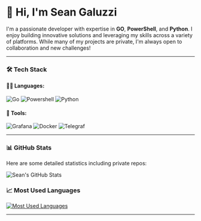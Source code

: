 # 👋 Hi, I'm Sean Galuzzi

I'm a passionate developer with expertise in **GO**, **PowerShell**, and **Python**. I enjoy building innovative solutions and leveraging my skills across a variety of platforms. While many of my projects are private, I'm always open to collaboration and new challenges!

---

### 🛠️ Tech Stack

#### 👨‍💻 Languages:
<p>
  <img src="https://img.shields.io/badge/Go-00ADD8?style=for-the-badge&logo=go&logoColor=white" alt="Go" />
  <img src="https://img.shields.io/badge/PowerShell-5391FE?style=for-the-badge&logo=powershell&logoColor=white" alt="Powershell" />
  <img src="https://img.shields.io/badge/Python-3776AB?style=for-the-badge&logo=python&logoColor=white" alt="Python" />
</p>

#### 🧰 Tools:
<p>
  <img src="https://img.shields.io/badge/Grafana-F46800?style=for-the-badge&logo=grafana&logoColor=white" alt="Grafana" />
  <img src="https://img.shields.io/badge/Docker-2496ED?style=for-the-badge&logo=docker&logoColor=white" alt="Docker" />
  <img src="https://img.shields.io/badge/Telegraf-0A5E84?style=for-the-badge&logo=telegraf&logoColor=white" alt="Telegraf" />
</p>

---

### 📊 GitHub Stats
Here are some detailed statistics including private repos:

![Sean's GitHub Stats](https://github-readme-stats-nine-snowy-29.vercel.app/api?username=SeanGaluzzi&show_icons=true&include_all_commits=true&count_private=true&hide=stars&theme=dracula)

### 📈 Most Used Languages
[![Most Used Languages](https://github-readme-stats-nine-snowy-29.vercel.app/api/top-langs/?username=SeanGaluzzi&layout=compact&theme=dracula)](https://github.com/anuraghazra/github-readme-stats)

---